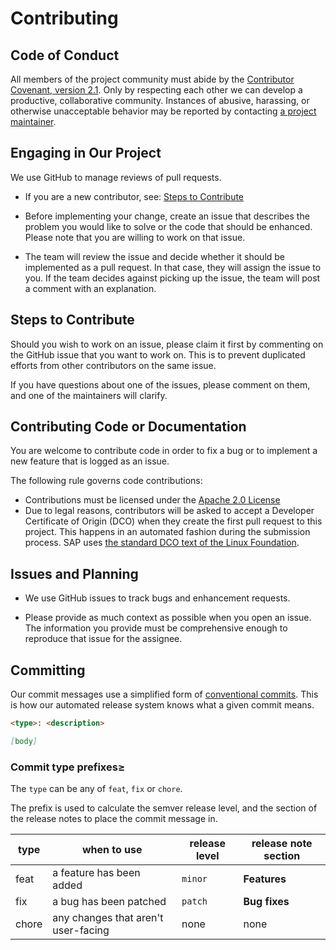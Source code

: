 # Contributing

## Code of Conduct

All members of the project community must abide by the [Contributor Covenant, version 2.1](CODE_OF_CONDUCT.md).
Only by respecting each other we can develop a productive, collaborative community.
Instances of abusive, harassing, or otherwise unacceptable behavior may be reported by contacting [a project maintainer](.reuse/dep5).

## Engaging in Our Project

We use GitHub to manage reviews of pull requests.

* If you are a new contributor, see: [Steps to Contribute](#steps-to-contribute)

* Before implementing your change, create an issue that describes the problem you would like to solve or the code that should be enhanced. Please note that you are willing to work on that issue.

* The team will review the issue and decide whether it should be implemented as a pull request. In that case, they will assign the issue to you. If the team decides against picking up the issue, the team will post a comment with an explanation.

## Steps to Contribute

Should you wish to work on an issue, please claim it first by commenting on the GitHub issue that you want to work on. This is to prevent duplicated efforts from other contributors on the same issue.

If you have questions about one of the issues, please comment on them, and one of the maintainers will clarify.

## Contributing Code or Documentation

You are welcome to contribute code in order to fix a bug or to implement a new feature that is logged as an issue.

The following rule governs code contributions:

* Contributions must be licensed under the [Apache 2.0 License](./LICENSE)
* Due to legal reasons, contributors will be asked to accept a Developer Certificate of Origin (DCO) when they create the first pull request to this project. This happens in an automated fashion during the submission process. SAP uses [the standard DCO text of the Linux Foundation](https://developercertificate.org/).

## Issues and Planning

* We use GitHub issues to track bugs and enhancement requests.

* Please provide as much context as possible when you open an issue. The information you provide must be comprehensive enough to reproduce that issue for the assignee.

## Committing

Our commit messages use a simplified form of [conventional commits](https://www.conventionalcommits.org/en/v1.0.0/). This is how our automated release system knows what a given commit means.

```md
<type>: <description>

[body]
```

### Commit type prefixes≥

The `type` can be any of `feat`, `fix` or `chore`.

The prefix is used to calculate the semver release level, and the section of the release notes to place the commit message in.

| **type**  | when to use                         | release level | release note section |
| --------- | ----------------------------------- | ------------- | -------------------- |
| feat      | a feature has been added            | `minor`       | **Features**         |
| fix       | a bug has been patched              | `patch`       | **Bug fixes**        |
| chore     | any changes that aren't user-facing | none          | none                 |
